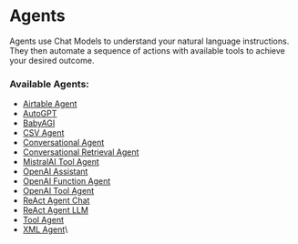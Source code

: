 # Agents

Agents use Chat Models to understand your natural language instructions. They then automate a sequence of actions with available tools to achieve your desired outcome.

### Available Agents:

* [Airtable Agent](airtable-agent.md)
* [AutoGPT](autogpt.md)
* [BabyAGI](babyagi.md)
* [CSV Agent](csv-agent.md)
* [Conversational Agent](conversational-agent.md)
* [Conversational Retrieval Agent](conversational-retrieval-agent.md)
* [MistralAI Tool Agent](mistralai-tool-agent.md)
* [OpenAI Assistant](openai-assistant.md)
* [OpenAI Function Agent](openai-function-agent.md)
* [OpenAI Tool Agent](../../llamaindex/agents/openai-tool-agent.md)
* [ReAct Agent Chat](react-agent-chat.md)
* [ReAct Agent LLM](react-agent-llm.md)
* [Tool Agent](tool-agent.md)
* [XML Agent](xml-agent.md)\

